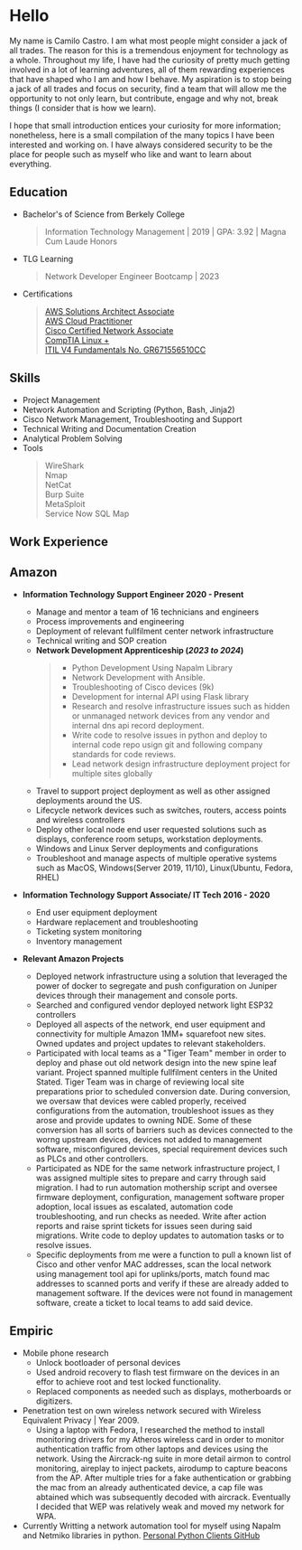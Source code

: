 # Hello

My name is Camilo Castro. I am what most people might consider a jack of all trades. The reason for this is a tremendous enjoyment for technology as a whole. Throughout my life, I have had the curiosity of pretty much getting involved in a lot of learning adventures, all of them rewarding experiences that have shaped who I am and how I behave. My aspiration is to stop being a jack of all trades and focus on security, find a team that will allow me the opportunity to not only learn, but contribute, engage and why not, break things (I consider that is how we learn). 

I hope that small introduction entices your curiosity for more information; nonetheless, here is a small compilation of the many topics I have been interested and working on. I have always considered security to be the place for people such as myself who like and want to learn about everything.


## Education

* Bachelor's of Science from Berkely College
    > Information Technology Management | 2019 | GPA: 3.92 | Magna Cum Laude Honors
* TLG Learning
    > Network Developer Engineer Bootcamp | 2023
* Certifications
    >[AWS Solutions Architect Associate](https://cp.certmetrics.com/amazon/en/public/verify/credential/4e4f7854294e48e6a53d3cb1ff10bc50) <br>
    >[AWS Cloud Practitioner](https://www.credly.com/badges/9b8e92bf-f6c5-4e1e-a749-6e108308e6a8) <br>
    >[Cisco Certified Network Associate](https://www.credly.com/badges/15dca3f1-29e8-4a34-abd6-1cab661b90f2/linked_in_profile) <br>
    >[CompTIA Linux +](https://www.credly.com/badges/61c3880e-c57a-4304-99ff-dd898d9fc116/public_url) <br>
    >[ITIL V4 Fundamentals No. GR671556510CC](https://www.peoplecert.org/for-corporations/certificate-verification-service) <br>

## Skills

* Project Management
* Network Automation and Scripting (Python, Bash, Jinja2)
* Cisco Network Management, Troubleshooting and Support
* Technical Writing and Documentation Creation
* Analytical Problem Solving
* Tools
  > WireShark <br>
  > Nmap <br>
  > NetCat <br>
  > Burp Suite <br>
  > MetaSploit <br>
  > Service Now
  > SQL Map

## Work Experience

<h2>Amazon</h2> 
    
- **Information Technology Support Engineer 2020 - Present**
    - Manage and mentor a team of 16 technicians and engineers <br>
    - Process improvements and engineering <br>
    - Deployment of relevant fullfilment center network infrastructure <br>
    - Technical writing and SOP creation <br>
    - **Network Development Apprenticeship (_2023 to 2024_)** <br>
        > - Python Development Using Napalm Library <br>
        > - Network Development with Ansible. <br>
        > - Troubleshooting of Cisco devices (9k) <br>
        > - Development for internal API using Flask library <br>
        > - Research and resolve infrastructure issues such as hidden or unmanaged network devices from any vendor and internal dns api record deployment. <br>
        > - Write code to resolve issues in python and deploy to internal code repo usign git and following company standards for code reviews. <br>
        > - Lead network design infrastructure deployment project for multiple sites globally
    - Travel to support project deployment as well as other assigned deployments around the US.
    - Lifecycle network devices such as switches, routers, access points and wireless controllers
    - Deploy other local node end user requested solutions such as displays, conference room setups, workstation deployments.
    - Windows and Linux Server deployments and configurations
    - Troubleshoot and manage aspects of multiple operative systems such as MacOS, Windows(Server 2019, 11/10), Linux(Ubuntu, Fedora, RHEL)
- **Information Technology Support Associate/ IT Tech 2016 - 2020**
    - End user equipment deployment
    - Hardware replacement and troubleshooting
    - Ticketing system monitoring
    - Inventory management
   
- **Relevant Amazon Projects** <br>
    - Deployed network infrastructure using a solution that leveraged the power of docker to segregate and push configuration on Juniper devices through their management and console ports. <br>
    - Searched and configured vendor deployed network light ESP32 controllers <br>
    - Deployed all aspects of the network, end user equipment and connectivity for multiple Amazon 1MM+ squarefoot new sites. Owned updates and project updates to relevant stakeholders. <br>
    - Participated with local teams as a "Tiger Team" member in order to deploy and phase out old network design into the new spine leaf variant. Project spanned multiple fullfilment centers in the United Stated. Tiger Team was in charge of reviewing local site preparations prior to scheduled conversion date. During conversion, we oversaw that devices were cabled properly, received configurations from the automation, troubleshoot issues as they arose and provide updates to owning NDE. Some of these conversion has all sorts of barriers such as devices connected to the worng upstream devices, devices not added to management software, misconfigured devices, special requirement devices such as PLCs and other controllers.  <br>
    - Participated as NDE for the same network infrastructure project, I was assigned multiple sites to prepare and carry through said migration. I had to run automation mothership script and oversee firmware deployment, configuration, management software proper adoption, local issues as escalated, automation code troubleshooting, and run checks as needed. Write after action reports and raise sprint tickets for issues seen during said migrations. Write code to deploy updates to automation tasks or to resolve issues. <br>
    - Specific deployments from me were a function to pull a known list of Cisco and other venfor MAC addresses, scan the local network using management tool api for uplinks/ports, match found mac addresses to scanned ports and verify if these are already added to management software. If the devices were not found in management software, create a ticket to local teams to add said device. <br>
    


<h2>Empiric</h2>

- Mobile phone research
    - Unlock bootloader of personal devices
    - Used android recovery to flash test firmware on the devices in an effor to achieve root and test locked functionality.
    - Replaced components as needed such as displays, motherboards or digitizers.
- Penetration test on own wireless network secured with Wireless Equivalent Privacy | Year 2009.
    - Using a laptop with Fedora, I researched the method to install monitoring drivers for my Atheros wireless card in order to monitor authentication traffic from other laptops and devices using the network. Using the Aircrack-ng suite in more detail airmon to control monitoring, aireplay to inject packets, airodump to capture beacons from the AP. After multiple tries for a fake authentication or grabbing the mac from an already authenticated device, a cap file was abtained which was subsequently decoded with aircrack. Eventually I decided that WEP was relatively weak and moved my network for WPA.
- Currently Writting a network automation tool for myself using Napalm and Netmiko libraries in python. [Personal Python Clients GitHub](https://github.com/miloandrs/Personal_Python_Clients)
  
    





  

